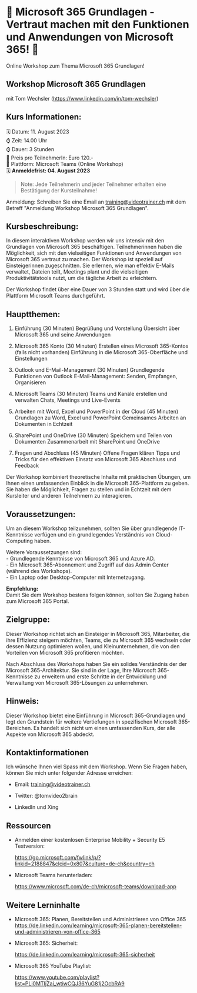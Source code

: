 # 📢 Microsoft 365 Grundlagen - Vertraut machen mit den Funktionen und Anwendungen von Microsoft 365! 📢
Online Workshop zum Thema Microsoft 365 Grundlagen!

## Workshop Microsoft 365 Grundlagen
mit Tom Wechsler (https://www.linkedin.com/in/tom-wechsler)


## Kurs Informationen:
🗓️ Datum: 11. August 2023  
⌚ Zeit: 14.00 Uhr  
⌚ Dauer: 3 Stunden  
💸 Preis pro TeilnehmerIn: Euro 120.-  
📍 Plattform: Microsoft Teams (Online Workshop)  
🗓️ **Anmeldefrist: 04. August 2023**  

> Note: Jede Teilnehmerin und jeder Teilnehmer erhalten eine Bestätigung der Kursteilnahme!

Anmeldung: Schreiben Sie eine Email an training@videotrainer.ch mit dem Betreff "Anmeldung Workshop Microsoft 365 Grundlagen".  

## Kursbeschreibung:
In diesem interaktiven Workshop werden wir uns intensiv mit den Grundlagen von Microsoft 365 beschäftigen. Teilnehmerinnen haben die Möglichkeit, sich mit den vielseitigen Funktionen und Anwendungen von Microsoft 365 vertraut zu machen. Der Workshop ist speziell auf Einsteigerinnen zugeschnitten. Sie erlernen, wie man effektiv E-Mails verwaltet, Dateien teilt, Meetings plant und die vielseitigen Produktivitätstools nutzt, um die tägliche Arbeit zu erleichtern.

Der Workshop findet über eine Dauer von 3 Stunden statt und wird über die Plattform Microsoft Teams durchgeführt.

## Hauptthemen:
1. Einführung (30 Minuten)
    Begrüßung und Vorstellung
    Übersicht über Microsoft 365 und seine Anwendungen

2. Microsoft 365 Konto (30 Minuten)
    Erstellen eines Microsoft 365-Kontos (falls nicht vorhanden)
    Einführung in die Microsoft 365-Oberfläche und Einstellungen

3. Outlook und E-Mail-Management (30 Minuten)
    Grundlegende Funktionen von Outlook
    E-Mail-Management: Senden, Empfangen, Organisieren

4. Microsoft Teams (30 Minuten)
    Teams und Kanäle erstellen und verwalten
    Chats, Meetings und Live-Events

5. Arbeiten mit Word, Excel und PowerPoint in der Cloud (45 Minuten)
    Grundlagen zu Word, Excel und PowerPoint
    Gemeinsames Arbeiten an Dokumenten in Echtzeit

6. SharePoint und OneDrive (30 Minuten)
    Speichern und Teilen von Dokumenten
    Zusammenarbeit mit SharePoint und OneDrive

7. Fragen und Abschluss (45 Minuten)
    Offene Fragen klären
    Tipps und Tricks für den effektiven Einsatz von Microsoft 365
    Abschluss und Feedback  

Der Workshop kombiniert theoretische Inhalte mit praktischen Übungen, um Ihnen einen umfassenden Einblick in die Microsoft 365-Plattform zu geben. Sie haben die Möglichkeit, Fragen zu stellen und in Echtzeit mit dem Kursleiter und anderen Teilnehmern zu interagieren.

## Voraussetzungen:
Um an diesem Workshop teilzunehmen, sollten Sie über grundlegende IT-Kenntnisse verfügen und ein grundlegendes Verständnis von Cloud-Computing haben. 

Weitere Voraussetzungen sind:  
    - Grundlegende Kenntnisse von Microsoft 365 und Azure AD.  
    - Ein Microsoft 365-Abonnement und Zugriff auf das Admin Center (während des Workshops).  
    - Ein Laptop oder Desktop-Computer mit Internetzugang.  

**Empfehlung:**  
Damit Sie dem Workshop bestens folgen können, sollten Sie Zugang haben zum Microsoft 365 Portal.

## Zielgruppe:
Dieser Workshop richtet sich an Einsteiger in Microsoft 365, Mitarbeiter, die ihre Effizienz steigern möchten, Teams, die zu Microsoft 365 wechseln oder dessen Nutzung optimieren wollen, und Kleinunternehmen, die von den Vorteilen von Microsoft 365 profitieren möchten.

Nach Abschluss des Workshops haben Sie ein solides Verständnis der der Microsoft 365-Architektur. Sie sind in der Lage, Ihre Microsoft 365-Kenntnisse zu erweitern und erste Schritte in der Entwicklung und Verwaltung von Microsoft 365-Lösungen zu unternehmen.

## Hinweis:
Dieser Workshop bietet eine Einführung in Microsoft 365-Grundlagen und legt den Grundstein für weitere Vertiefungen in spezifischen Microsoft 365-Bereichen. Es handelt sich nicht um einen umfassenden Kurs, der alle Aspekte von Microsoft 365 abdeckt.

## Kontaktinformationen
Ich wünsche Ihnen viel Spass mit dem Workshop. Wenn Sie Fragen haben, können Sie mich unter folgender Adresse erreichen:

- Email: training@videotrainer.ch

- Twitter: @tomvideo2brain

- LinkedIn und Xing


## Ressourcen
- Anmelden einer kostenlosen Enterprise Mobility + Security E5 Testversion:

  https://go.microsoft.com/fwlink/p/?linkid=2188847&clcid=0x807&culture=de-ch&country=ch

- Microsoft Teams herunterladen:

  https://www.microsoft.com/de-ch/microsoft-teams/download-app

## Weitere Lerninhalte
- Microsoft 365: Planen, Bereitstellen und Administrieren von Office 365
  https://de.linkedin.com/learning/microsoft-365-planen-bereitstellen-und-administrieren-von-office-365

- Microsoft 365: Sicherheit:

  https://de.linkedin.com/learning/microsoft-365-sicherheit

- Microsoft 365 YouTube Playlist:
  
  https://www.youtube.com/playlist?list=PLi0MTIjZai_wtiwCQJ36YuG81j2OcbRA9
